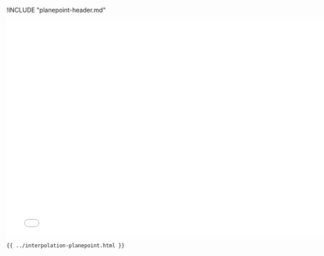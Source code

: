 !INCLUDE "planepoint-header.md"

<iframe src="../../interpolation-planepoint.html" width="770" height="500" frameBorder="0" seamless="seamless">
</iframe>

```html
{{ ../interpolation-planepoint.html }}
```